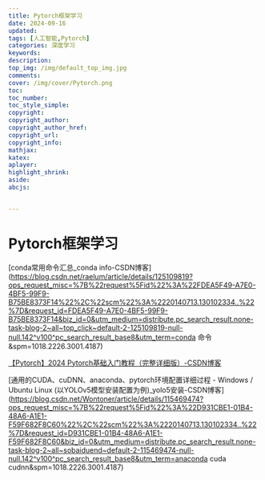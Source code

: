 ```yaml
---
title: Pytorch框架学习
date: 2024-09-16
updated:
tags: [人工智能,Pytorch]
categories: 深度学习
keywords:
description:
top_img: /img/default_top_img.jpg
comments:
cover: /img/cover/Pytorch.png
toc:
toc_number:
toc_style_simple:
copyright:
copyright_author:
copyright_author_href:
copyright_url:
copyright_info:
mathjax:
katex:
aplayer:
highlight_shrink:
aside:
abcjs:


---
```


# Pytorch框架学习

[conda常用命令汇总_conda info-CSDN博客](https://blog.csdn.net/raelum/article/details/125109819?ops_request_misc=%7B%22request%5Fid%22%3A%22FDEA5F49-A7E0-4BF5-99F9-B75BE8373F14%22%2C%22scm%22%3A%2220140713.130102334..%22%7D&request_id=FDEA5F49-A7E0-4BF5-99F9-B75BE8373F14&biz_id=0&utm_medium=distribute.pc_search_result.none-task-blog-2~all~top_click~default-2-125109819-null-null.142^v100^pc_search_result_base8&utm_term=conda 命令&spm=1018.2226.3001.4187)

[【Pytorch】2024 Pytorch基础入门教程（完整详细版）-CSDN博客](https://blog.csdn.net/ccaoshangfei/article/details/126074300?ops_request_misc=%7B%22request%5Fid%22%3A%22AE7C98D8-4525-4A37-A59F-5CDD087B8FF8%22%2C%22scm%22%3A%2220140713.130102334..%22%7D&request_id=AE7C98D8-4525-4A37-A59F-5CDD087B8FF8&biz_id=0&utm_medium=distribute.pc_search_result.none-task-blog-2~all~sobaiduend~default-4-126074300-null-null.142^v100^pc_search_result_base8&utm_term=pytorch框架学习&spm=1018.2226.3001.4187)

[通用的CUDA、cuDNN、anaconda、pytorch环境配置详细过程 - Windows / Ubuntu Linux (以YOLOv5模型安装配置为例)_yolo5安装-CSDN博客](https://blog.csdn.net/Wontoner/article/details/115469474?ops_request_misc=%7B%22request%5Fid%22%3A%22D931CBE1-01B4-48A6-A1E1-F59F682F8C60%22%2C%22scm%22%3A%2220140713.130102334..%22%7D&request_id=D931CBE1-01B4-48A6-A1E1-F59F682F8C60&biz_id=0&utm_medium=distribute.pc_search_result.none-task-blog-2~all~sobaiduend~default-2-115469474-null-null.142^v100^pc_search_result_base8&utm_term=anaconda cuda cudnn&spm=1018.2226.3001.4187)

